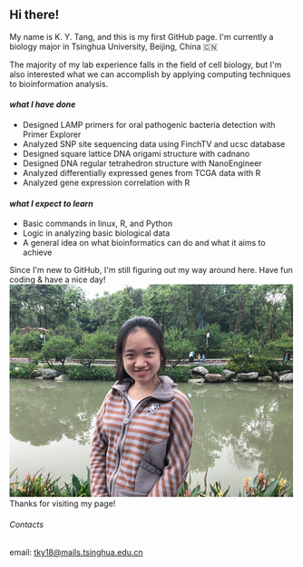## Hi there!
My name is K. Y. Tang, and this is my first GitHub page. I'm currently a biology major in Tsinghua University, Beijing, China 🇨🇳

The majority of my lab experience falls in the field of cell biology, but I'm also interested what we can accomplish by applying computing techniques to bioinformation analysis.

#### *what I have done* 
- Designed LAMP primers for oral pathogenic bacteria detection with Primer Explorer
- Analyzed SNP site sequencing data using FinchTV and ucsc database
- Designed square lattice DNA origami structure with cadnano
- Designed DNA regular tetrahedron structure with NanoEngineer
- Analyzed differentially expressed genes from TCGA data with R
- Analyzed gene expression correlation with R

#### *what I expect to learn*
- Basic commands in linux, R, and Python
- Logic in analyzing basic biological data
- A general idea on what bioinformatics can do and what it aims to achieve

Since I'm new to GitHub, I'm still figuring out my way around here. Have fun coding & have a nice day!  <br/>
![my pic](https://github.com/CandelaTang/CandelaTang.github.io/blob/main/TKY_2.png)
Thanks for visiting my page!

###### Contacts
email: tky18@mails.tsinghua.edu.cn
